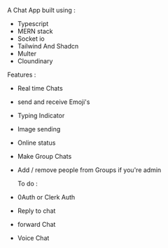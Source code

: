 A Chat App built using :
- Typescript 
- MERN stack
- Socket io
- Tailwind And Shadcn 
- Multer
- Cloundinary


Features : 
- Real time Chats
- send and receive Emoji's
- Typing Indicator
- Image sending
- Online status 
- Make Group Chats
- Add / remove people from Groups if you're admin


  To do :
- 0Auth or Clerk Auth
- Reply to chat
- forward Chat
- Voice Chat
